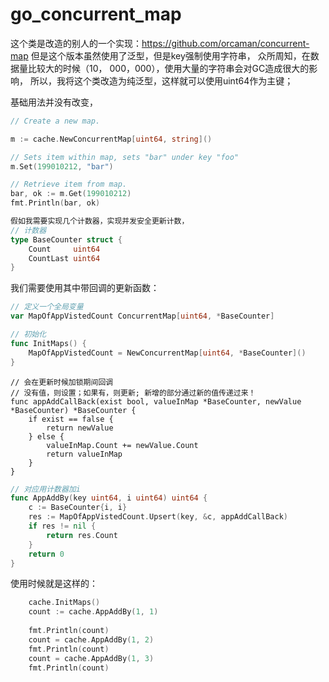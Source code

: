 # go_concurrent_map

这个类是改造的别人的一个实现：https://github.com/orcaman/concurrent-map
但是这个版本虽然使用了泛型，但是key强制使用字符串，
众所周知，在数据量比较大的时候（10， 000，000），使用大量的字符串会对GC造成很大的影响，
所以，我将这个类改造为纯泛型，这样就可以使用uint64作为主键；

基础用法并没有改变，

```go
// Create a new map.

m := cache.NewConcurrentMap[uint64, string]()

// Sets item within map, sets "bar" under key "foo"
m.Set(199010212, "bar")

// Retrieve item from map.
bar, ok := m.Get(199010212)
fmt.Println(bar, ok)

假如我需要实现几个计数器，实现并发安全更新计数，
// 计数器
type BaseCounter struct {
	Count     uint64
	CountLast uint64
}
```


我们需要使用其中带回调的更新函数：

```go
// 定义一个全局变量
var MapOfAppVistedCount ConcurrentMap[uint64, *BaseCounter]

// 初始化
func InitMaps() {
	MapOfAppVistedCount = NewConcurrentMap[uint64, *BaseCounter]()
}
```

```gp
// 会在更新时候加锁期间回调
// 没有值，则设置；如果有，则更新; 新增的部分通过新的值传递过来！
func appAddCallBack(exist bool, valueInMap *BaseCounter, newValue *BaseCounter) *BaseCounter {
	if exist == false {
		return newValue
	} else {
		valueInMap.Count += newValue.Count
		return valueInMap
	}
}
```

```go
// 对应用计数器加i
func AppAddBy(key uint64, i uint64) uint64 {
	c := BaseCounter{i, i}
	res := MapOfAppVistedCount.Upsert(key, &c, appAddCallBack)
	if res != nil {
		return res.Count
	}
	return 0
}
```

使用时候就是这样的：

```go
	cache.InitMaps()
    count := cache.AppAddBy(1, 1)
    
	fmt.Println(count)
	count = cache.AppAddBy(1, 2)
	fmt.Println(count)
	count = cache.AppAddBy(1, 3)
	fmt.Println(count)
```

  
